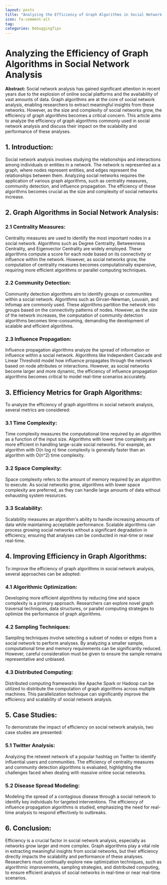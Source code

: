 ```yaml
---
layout: posts
title: "Analyzing the Efficiency of Graph Algorithms in Social Network Analysis"
icon: fa-comment-alt
tag:      
categories: DebuggingTips
---
```



# Analyzing the Efficiency of Graph Algorithms in Social Network Analysis

**Abstract:**
Social network analysis has gained significant attention in recent years due to the explosion of online social platforms and the availability of vast amounts of data. Graph algorithms are at the core of social network analysis, enabling researchers to extract meaningful insights from these networks. However, as the size and complexity of social networks grow, the efficiency of graph algorithms becomes a critical concern. This article aims to analyze the efficiency of graph algorithms commonly used in social network analysis and discuss their impact on the scalability and performance of these analyses.

## 1. Introduction:
Social network analysis involves studying the relationships and interactions among individuals or entities in a network. The network is represented as a graph, where nodes represent entities, and edges represent the relationships between them. Analyzing social networks requires the application of various graph algorithms, such as centrality measures, community detection, and influence propagation. The efficiency of these algorithms becomes crucial as the size and complexity of social networks increase.

## 2. Graph Algorithms in Social Network Analysis:
### 2.1 Centrality Measures:
Centrality measures are used to identify the most important nodes in a social network. Algorithms such as Degree Centrality, Betweenness Centrality, and Eigenvector Centrality are widely employed. These algorithms compute a score for each node based on its connectivity or influence within the network. However, as social networks grow, the computation of centrality measures becomes computationally expensive, requiring more efficient algorithms or parallel computing techniques.

### 2.2 Community Detection:
Community detection algorithms aim to identify groups or communities within a social network. Algorithms such as Girvan-Newman, Louvain, and Infomap are commonly used. These algorithms partition the network into groups based on the connectivity patterns of nodes. However, as the size of the network increases, the computation of community detection algorithms becomes time-consuming, demanding the development of scalable and efficient algorithms.

### 2.3 Influence Propagation:
Influence propagation algorithms analyze the spread of information or influence within a social network. Algorithms like Independent Cascade and Linear Threshold model how influence propagates through the network based on node attributes or interactions. However, as social networks become larger and more dynamic, the efficiency of influence propagation algorithms becomes critical to model real-time scenarios accurately.

## 3. Efficiency Metrics for Graph Algorithms:
To analyze the efficiency of graph algorithms in social network analysis, several metrics are considered:

### 3.1 Time Complexity:
Time complexity measures the computational time required by an algorithm as a function of the input size. Algorithms with lower time complexity are more efficient in handling large-scale social networks. For example, an algorithm with O(n log n) time complexity is generally faster than an algorithm with O(n^2) time complexity.

### 3.2 Space Complexity:
Space complexity refers to the amount of memory required by an algorithm to execute. As social networks grow, algorithms with lower space complexity are preferred, as they can handle large amounts of data without exhausting system resources.

### 3.3 Scalability:
Scalability measures an algorithm's ability to handle increasing amounts of data while maintaining acceptable performance. Scalable algorithms can process growing social networks without a significant degradation in efficiency, ensuring that analyses can be conducted in real-time or near real-time.

## 4. Improving Efficiency in Graph Algorithms:
To improve the efficiency of graph algorithms in social network analysis, several approaches can be adopted:

### 4.1 Algorithmic Optimization:
Developing more efficient algorithms by reducing time and space complexity is a primary approach. Researchers can explore novel graph traversal techniques, data structures, or parallel computing strategies to optimize the performance of graph algorithms.

### 4.2 Sampling Techniques:
Sampling techniques involve selecting a subset of nodes or edges from a social network to perform analyses. By analyzing a smaller sample, computational time and memory requirements can be significantly reduced. However, careful consideration must be given to ensure the sample remains representative and unbiased.

### 4.3 Distributed Computing:
Distributed computing frameworks like Apache Spark or Hadoop can be utilized to distribute the computation of graph algorithms across multiple machines. This parallelization technique can significantly improve the efficiency and scalability of social network analysis.

## 5. Case Studies:
To demonstrate the impact of efficiency on social network analysis, two case studies are presented:

### 5.1 Twitter Analysis:
Analyzing the retweet network of a popular hashtag on Twitter to identify influential users and communities. The efficiency of centrality measures and community detection algorithms is evaluated, highlighting the challenges faced when dealing with massive online social networks.

### 5.2 Disease Spread Modeling:
Modeling the spread of a contagious disease through a social network to identify key individuals for targeted interventions. The efficiency of influence propagation algorithms is studied, emphasizing the need for real-time analysis to respond effectively to outbreaks.

## 6. Conclusion:
Efficiency is a crucial factor in social network analysis, especially as networks grow larger and more complex. Graph algorithms play a vital role in extracting meaningful insights from social networks, but their efficiency directly impacts the scalability and performance of these analyses. Researchers must continually explore new optimization techniques, such as algorithmic improvements, sampling strategies, and distributed computing, to ensure efficient analysis of social networks in real-time or near real-time scenarios.